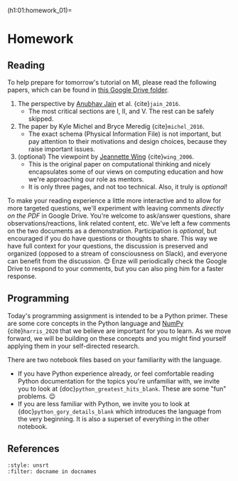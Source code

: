 (h1:01:homework_01)=
# Homework

## Reading  

To help prepare for tomorrow's tutorial on MI, please read the following papers, which can be found in [this Google Drive folder](https://drive.google.com/drive/folders/1FuZJyp1yWqoMXNs0_1s8LtSzPUwC5CpM?usp=sharing).

1. The perspective by [Anubhav Jain](https://eta.lbl.gov/people/anubhav-jain) et al. {cite}`jain_2016`.
    - The most critical sections are I, II, and V. The rest can be safely skipped.
1. The paper by Kyle Michel and Bryce Meredig {cite}`michel_2016`.
    - The exact schema (Physical Information File) is not important, but pay attention to their motivations and design choices, because they raise important issues.
1. (optional) The viewpoint by [Jeannette Wing](https://datascience.columbia.edu/people/jeannette-m-wing/) {cite}`wing_2006`.
    - This is the original paper on computational thinking and nicely encapsulates some of our views on computing education and how we're approaching our role as mentors.
    - It is only three pages, and not too technical. Also, it truly is _optional_!

To make your reading experience a little more interactive and to allow for more targeted questions, we'll experiment with leaving comments _directly on the PDF_ in Google Drive.
You're welcome to ask/answer questions, share observations/reactions, link related content, etc.
We've left a few comments on the two documents as a demonstration.
Participation is _optional_, but encouraged if you do have questions or thoughts to share.
This way we have full context for your questions, the discussion is preserved and organized (opposed to a stream of consciousness on Slack), and everyone can benefit from the discussion. 😊
Enze will periodically check the Google Drive to respond to your comments, but you can also ping him for a faster response.



## Programming

Today's programming assignment is intended to be a Python primer.
These are some core concepts in the Python language and [NumPy](https://numpy.org/) {cite}`harris_2020` that we believe are important for you to learn.
As we move forward, we will be building on these concepts and you might find yourself applying them in your self-directed research.

There are two notebook files based on your familiarity with the language.

- If you have Python experience already, or feel comfortable reading Python documentation for the topics you're unfamiliar with, we invite you to look at {doc}`python_greatest_hits_blank`.
These are some "fun" problems. 😉
- If you are less familiar with Python, we invite you to look at {doc}`python_gory_details_blank` which introduces the language from the very beginning. 
It is also a superset of everything in the other notebook.



## References

```{bibliography}
:style: unsrt
:filter: docname in docnames
```


